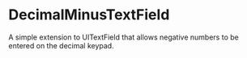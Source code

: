 # DecimalMinusTextField
A simple extension to UITextField that allows negative numbers to be entered on the decimal keypad. 
  
